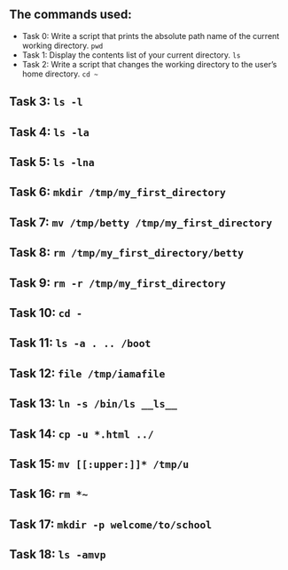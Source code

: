 ## The commands used:
- Task 0: Write a script that prints the absolute path name of the current working directory. ```pwd``` <br>
- Task 1: Display the contents list of your current directory. ```ls``` <br>
- Task 2: Write a script that changes the working directory to the user’s home directory. ```cd ~ ```<br>
## Task 3: ```ls -l``` <br>
## Task 4: ```ls -la``` <br>
## Task 5: ```ls -lna``` <br>
## Task 6: ```mkdir /tmp/my_first_directory``` <br>
## Task 7: ```mv /tmp/betty /tmp/my_first_directory``` <br>
## Task 8: ```rm /tmp/my_first_directory/betty ```<br>
## Task 9: ```rm -r /tmp/my_first_directory``` <br>
## Task 10: ```cd -``` <br>
## Task 11: ```ls -a . .. /boot``` <br>
## Task 12: ```file /tmp/iamafile``` <br>
## Task 13: ```ln -s /bin/ls __ls__``` <br>
## Task 14: ```cp -u *.html ../``` <br>
## Task 15: ```mv [[:upper:]]* /tmp/u``` <br>
## Task 16: ```rm *~``` <br>
## Task 17: ```mkdir -p welcome/to/school``` <br>
## Task 18: ```ls -amvp``` <br>
